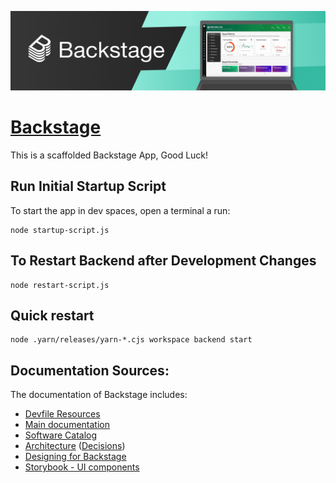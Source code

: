 [![headline](docs/assets/headline.png)](https://backstage.io/)

# [Backstage](https://backstage.io)

This is a scaffolded Backstage App, Good Luck!

## Run Initial Startup Script
To start the app in dev spaces, open a terminal a run:

```
node startup-script.js
```

## To Restart Backend after Development Changes
```
node restart-script.js
```

## Quick restart
```
node .yarn/releases/yarn-*.cjs workspace backend start
```

## Documentation Sources:

The documentation of Backstage includes:
- [Devfile Resources](https://devfile.io/docs/2.3.0/)
- [Main documentation](https://backstage.io/docs)
- [Software Catalog](https://backstage.io/docs/features/software-catalog/)
- [Architecture](https://backstage.io/docs/overview/architecture-overview) ([Decisions](https://backstage.io/docs/architecture-decisions/))
- [Designing for Backstage](https://backstage.io/docs/dls/design)
- [Storybook - UI components](https://backstage.io/storybook)



